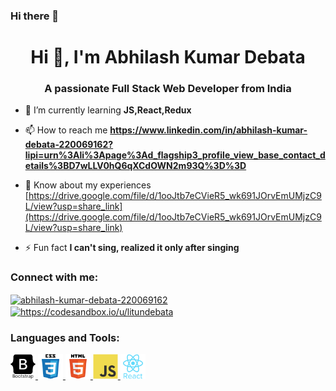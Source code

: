 ### Hi there 👋

<!--
**litundebata/litundebata** is a ✨ _special_ ✨ repository because its `README.md` (this file) appears on your GitHub profile.

Here are some ideas to get you started:

- 🔭 I’m currently working on ...
- 🌱 I’m currently learning ...
- 👯 I’m looking to collaborate on ...
- 🤔 I’m looking for help with ...
- 💬 Ask me about ...
- 📫 How to reach me: ...
- 😄 Pronouns: ...
- ⚡ Fun fact: ...
-->

<h1 align="center">Hi 👋, I'm Abhilash Kumar Debata</h1>
<h3 align="center">A passionate Full Stack Web Developer from India</h3>

- 🌱 I’m currently learning **JS,React,Redux**

- 📫 How to reach me **https://www.linkedin.com/in/abhilash-kumar-debata-220069162?lipi=urn%3Ali%3Apage%3Ad_flagship3_profile_view_base_contact_details%3BD7wLLV0hQ6qXCdOWN2m93Q%3D%3D**

- 📄 Know about my experiences [https://drive.google.com/file/d/1ooJtb7eCVieR5_wk691JOrvEmUMjzC9L/view?usp=share_link](https://drive.google.com/file/d/1ooJtb7eCVieR5_wk691JOrvEmUMjzC9L/view?usp=share_link)

- ⚡ Fun fact **I can't sing, realized it only after singing**

<h3 align="left">Connect with me:</h3>
<p align="left">
<a href="https://linkedin.com/in/abhilash-kumar-debata-220069162" target="blank"><img align="center" src="https://raw.githubusercontent.com/rahuldkjain/github-profile-readme-generator/master/src/images/icons/Social/linked-in-alt.svg" alt="abhilash-kumar-debata-220069162" height="30" width="40" /></a>
<a href="https://codesandbox.com/https://codesandbox.io/u/litundebata" target="blank"><img align="center" src="https://raw.githubusercontent.com/rahuldkjain/github-profile-readme-generator/master/src/images/icons/Social/codesandbox.svg" alt="https://codesandbox.io/u/litundebata" height="30" width="40" /></a>
</p>

<h3 align="left">Languages and Tools:</h3>
<p align="left"> <a href="https://getbootstrap.com" target="_blank" rel="noreferrer"> <img src="https://raw.githubusercontent.com/devicons/devicon/master/icons/bootstrap/bootstrap-plain-wordmark.svg" alt="bootstrap" width="40" height="40"/> </a> <a href="https://www.w3schools.com/css/" target="_blank" rel="noreferrer"> <img src="https://raw.githubusercontent.com/devicons/devicon/master/icons/css3/css3-original-wordmark.svg" alt="css3" width="40" height="40"/> </a> <a href="https://www.w3.org/html/" target="_blank" rel="noreferrer"> <img src="https://raw.githubusercontent.com/devicons/devicon/master/icons/html5/html5-original-wordmark.svg" alt="html5" width="40" height="40"/> </a> <a href="https://developer.mozilla.org/en-US/docs/Web/JavaScript" target="_blank" rel="noreferrer"> <img src="https://raw.githubusercontent.com/devicons/devicon/master/icons/javascript/javascript-original.svg" alt="javascript" width="40" height="40"/> </a> <a href="https://reactjs.org/" target="_blank" rel="noreferrer"> <img src="https://raw.githubusercontent.com/devicons/devicon/master/icons/react/react-original-wordmark.svg" alt="react" width="40" height="40"/> </a> </p>
